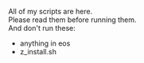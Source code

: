 All of my scripts are here.  
Please read them before running them.  
And don't run these:
- anything in eos
- z_install.sh
